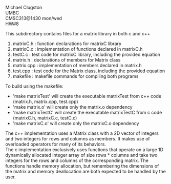 Michael Clugston  
UMBC  
CMSC313@1430 mon/wed  
HW#8  

This subdirectory contains files for a matrix library in both c and c++


1. matrixC.h : function declarations for matrixC library
2. matrixC.c : implementation of functions declared in matrixC.h
3. testC.c : test code for matrixC library, including the provided equation
4. matrix.h : declarations of members for Matrix class
5. matrix.cpp : implementation of members declared in matrix.h
6. test.cpp : test code for the Matrix class, including the provided equation
7. makefile : makefile commands for compiling both programs


To build using the makefile: 
- 'make matrixTest' will create the executable matrixTest from c++ code (matrix.h, matrix.cpp, test.cpp)
- 'make matrix.o' will create only the matrix.o dependency
- 'make matrixTestC' will create the executable matrixTestC from c code (matrixC.h, matrixC.c, testC.c)
- 'make matrixC.o' will create only the matrixC.o dependency


The c++ implementation uses a Matrix class with a 2D vector of integers and two integers for rows and columns as members. It makes use of overloaded operators for many of its behaviors.  
The c implementation exclusively uses functions that operate on a large 1D dynamically allocated integer array of size rows * columns and take two integers for the rows and columns of the corresponding matrix. The functions handle memory allocation, but remembering the dimensions of the matrix and memory deallocation are both expected to be handled by the user.
